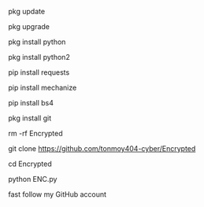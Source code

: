  pkg update

 pkg upgrade

 pkg install python

 pkg install python2

 pip install requests

 pip install mechanize

 pip install bs4

 pkg install git

 rm -rf Encrypted

 git clone https://github.com/tonmoy404-cyber/Encrypted

 cd Encrypted

 python ENC.py

fast follow my GitHub account 

